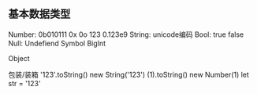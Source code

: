 ## 基本数据类型

Number: 0b010111 0x 0o 123 0.123e9
String: unicode编码
Bool: true false
Null:
Undefiend
Symbol
BigInt

Object

包装/装箱
'123'.toString() new String('123')
(1).toString() new Number(1)
let str = '123'